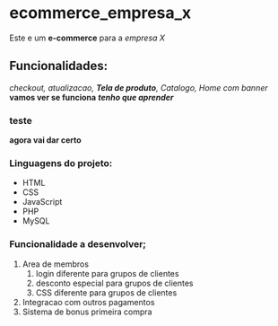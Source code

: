 # ecommerce_empresa_x
 Este e um **e-commerce** para a *empresa X*
## Funcionalidades:
_checkout, atualizacao, **Tela de produto**, Catalogo, Home com banner_  
__vamos ver se funciona__
_**tenho que aprender**_
### teste
__agora vai dar certo__

### Linguagens do projeto:

* HTML
* CSS
* JavaScript
* PHP
* MySQL

### Funcionalidade a desenvolver;

1. Area de membros
    1. login diferente para grupos de clientes
    2. desconto especial para grupos de clientes
    3. CSS diferente para grupos de clientes
2. Integracao com outros pagamentos
3. Sistema de bonus primeira compra
